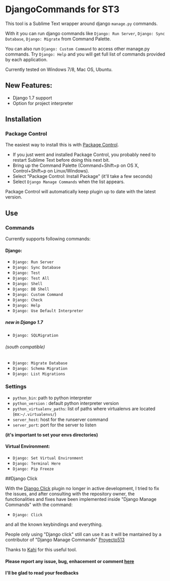 # DjangoCommands for ST3

This tool is a Sublime Text wrapper around django `manage.py` commands.

With it you can run django commands like `Django: Run Server`, `Django: Sync Database`, `Django: Migrate` from Command Palette.

You can also run `Django: Custom Command` to access other manage.py commands. Try `Django: Help` and you will get full list of commands provided by each application.


Currently tested on Windows 7/8, Mac OS, Ubuntu.

## New Features:

 * Django 1.7 support
 * Option for project interpreter

## Installation

### Package Control

The easiest way to install this is with [Package Control](http://wbond.net/sublime\_packages/package\_control).

 * If you just went and installed Package Control, you probably need to restart Sublime Text before doing this next bit.
 * Bring up the Command Palette (Command+Shift+p on OS X, Control+Shift+p on Linux/Windows).
 * Select "Package Control: Install Package" (it'll take a few seconds)
 * Select `Django Manage Commands` when the list appears.

Package Control will automatically keep plugin up to date with the latest version.

## Use

### Commands
Currently supports following commands:

#### Django:

 * `Django: Run Server`
 * `Django: Sync Database`
 * `Django: Test`
 * `Django: Test All`
 * `Django: Shell`
 * `Django: DB Shell`
 * `Django: Custom Command`
 * `Django: Check`
 * `Django: Help`
 * `Django: Use Default Interpreter`
 
##### new in Django 1.7
 * `Django: SQLMigration`

###### _(south compatible)_

 * `Django: Migrate Database`
 * `Django: Schema Migration`
 * `Django: List Migrations`

### Settings

 * `python_bin`: path to python interpreter
 * `python_version` : default python interpreter version
 * `python_virtualenv_paths`: list of paths where virtualenvs are located (ex:`~/.virtualenvs/`)
 * `server_host`: host for the runserver command
 * `server_port`: port for the server to listen

**(it's important to set your envs directories)**

#### Virtual Environment:
 * `Django: Set Virtual Environment`
 * `Django: Terminal Here`
 * `Django: Pip Freeze`

##Django Click

With the [Django Click](https://sublime.wbond.net/packages/Django%20Click) plugin no longer in active development, I tried to fix the issues, and after consulting with the repository owner, the functionalities and fixes have been implemented inside "Django Manage Commands" with the command:

* `Django: Click`

and all the known keybindings and everything.

People only using "Django click" still can use it as it will be mantained by a contributor of "Django Manage Commands" [Proyecto513](https://github.com/Proyecto513)

Thanks to [Kahi](https://github.com/kahi) for this useful tool.

#### Please report any issue, bug, enhacement or comment [here](https://github.com/vladimirnani/DjangoCommands/issues) 
#### I'll be glad to read your feedbacks


